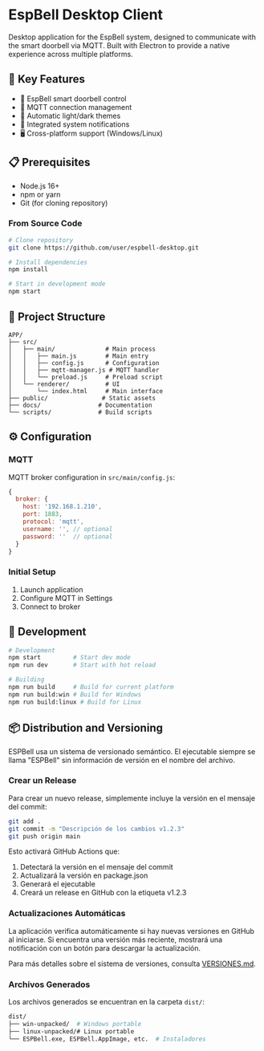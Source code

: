 # EspBell Desktop Client

Desktop application for the EspBell system, designed to communicate with the smart doorbell via MQTT. Built with Electron to provide a native experience across multiple platforms.

## 🚀 Key Features

- 🔔 EspBell smart doorbell control
- 📡 MQTT connection management
- 🌙 Automatic light/dark themes
- 📱 Integrated system notifications
- 🖥️ Cross-platform support (Windows/Linux)

## 📋 Prerequisites

- Node.js 16+
- npm or yarn
- Git (for cloning repository)

### From Source Code

```bash
# Clone repository
git clone https://github.com/user/espbell-desktop.git

# Install dependencies
npm install

# Start in development mode
npm start
```

## 📂 Project Structure

```
APP/
├── src/
│   ├── main/              # Main process
│   │   ├── main.js        # Main entry
│   │   ├── config.js      # Configuration
│   │   ├── mqtt-manager.js # MQTT handler
│   │   └── preload.js     # Preload script
│   └── renderer/          # UI
│       └── index.html     # Main interface
├── public/               # Static assets
├── docs/                # Documentation
└── scripts/             # Build scripts
```

## ⚙️ Configuration

### MQTT

MQTT broker configuration in `src/main/config.js`:

```javascript
{
  broker: {
    host: '192.168.1.210',
    port: 1883,
    protocol: 'mqtt',
    username: '', // optional
    password: ''  // optional
  }
}
```


### Initial Setup

1. Launch application
2. Configure MQTT in Settings
3. Connect to broker

## 🔧 Development

```bash
# Development
npm start         # Start dev mode
npm run dev       # Start with hot reload

# Building
npm run build     # Build for current platform
npm run build:win # Build for Windows
npm run build:linux # Build for Linux
```

## 📦 Distribution and Versioning

ESPBell usa un sistema de versionado semántico. El ejecutable siempre se llama "ESPBell" sin información de versión en el nombre del archivo.

### Crear un Release

Para crear un nuevo release, simplemente incluye la versión en el mensaje del commit:

```bash
git add .
git commit -m "Descripción de los cambios v1.2.3"
git push origin main
```

Esto activará GitHub Actions que:
1. Detectará la versión en el mensaje del commit
2. Actualizará la versión en package.json
3. Generará el ejecutable
4. Creará un release en GitHub con la etiqueta v1.2.3

### Actualizaciones Automáticas

La aplicación verifica automáticamente si hay nuevas versiones en GitHub al iniciarse. Si encuentra una versión más reciente, mostrará una notificación con un botón para descargar la actualización.

Para más detalles sobre el sistema de versiones, consulta [VERSIONES.md](./docs/VERSIONES.md).

### Archivos Generados

Los archivos generados se encuentran en la carpeta `dist/`:

```bash
dist/
├── win-unpacked/  # Windows portable
├── linux-unpacked/# Linux portable
└── ESPBell.exe, ESPBell.AppImage, etc.  # Instaladores
```


